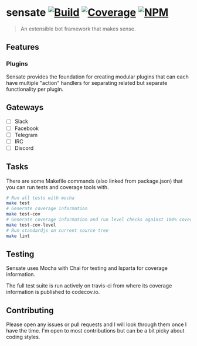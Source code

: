 # sensate [![Build][travis-image]][travis-url] [![Coverage][cov-image]][cov-url] [![NPM][npm-image]][npm-url]

> An extensible bot framework that makes sense.

## Features

### Plugins

Sensate provides the foundation for creating modular plugins that can each have multiple "action" handlers for separating related but separate functionality per plugin.

## Gateways

- [ ] Slack
- [ ] Facebook
- [ ] Telegram
- [ ] IRC
- [ ] Discord

## Tasks

There are some Makefile commands (also linked from package.json) that you can run tests and coverage tools with.

```bash
# Run all tests with mocha
make test
# Generate coverage information
make test-cov
# Generate coverage information and run level checks against 100% coverage
make test-cov-level
# Run standardjs on current source tree
make lint
```

## Testing

Sensate uses Mocha with Chai for testing and Isparta for coverage information.

The full test suite is run actively on travis-ci from where its coverage information is published to codecov.io.

## Contributing

Please open any issues or pull requests and I will look through them once I have the time. I'm open to most contributions but can be a bit picky about coding styles.

[npm-url]: https://npmjs.org/package/sensate
[npm-image]: http://img.shields.io/npm/v/sensate.svg
[travis-url]: http://travis-ci.org/clooth/sensate
[travis-image]: http://travis-ci.org/clooth/sensate.svg?branch=master
[cov-url]: https://codecov.io/gh/clooth/sensate
[cov-image]: https://codecov.io/gh/clooth/sensate/branch/master/graph/badge.svg
